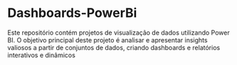 # Dashboards-PowerBi
Este repositório contém projetos de visualização de dados utilizando Power BI. O objetivo principal deste projeto é analisar e apresentar insights valiosos a partir de conjuntos de dados, criando dashboards e relatórios interativos e dinâmicos

